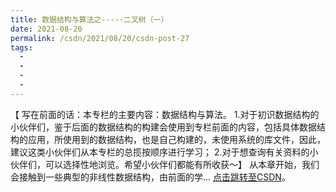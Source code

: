 ```yaml
---
title: 数据结构与算法之-----二叉树（一）
date: 2021-08-20
permalink: /csdn/2021/08/20/csdn-post-27
tags:
  - 
  - 
  - 
  - 
---
```


【    写在前面的话：本专栏的主要内容：数据结构与算法。    1.对于初识数据结构的小伙伴们，鉴于后面的数据结构的构建会使用到专栏前面的内容，包括具体数据结构的应用，所使用到的数据结构，也是自己构建的，未使用系统的库文件，因此，建议这类小伙伴们从本专栏的总揽按顺序进行学习；    2.对于想查询有关资料的小伙伴们，可以选择性地浏览。希望小伙伴们都能有所收获～​ ​​​​​​】 从本章开始，我们会接触到一些典型的非线性数据结构，由前面的学... [点击跳转至CSDN](https://blog.csdn.net/sixibiheye/article/details/119825958)。